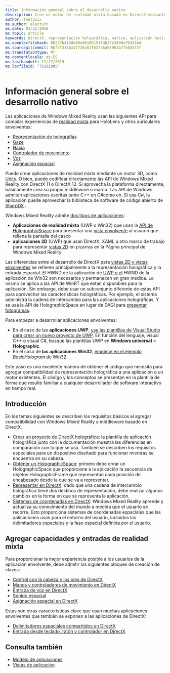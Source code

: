 ```yaml
---
title: Información general sobre el desarrollo nativo
description: Cree un motor de realidad mixta basado en DirectX mediante las API de realidad mixta de Windows directamente.
author: thetuvix
ms.author: alexturn
ms.date: 03/21/2018
ms.topic: article
keywords: DirectX, representación holográfica, nativa, aplicación nativa, WinRT, aplicación WinRT, API de plataforma, motor personalizado, middleware
ms.openlocfilehash: 06227b41dde69e6610b151f3b27a3800e76431bd
ms.sourcegitcommit: 8bf7f315ba17726c61fb2fa5a079b1b7fb0dd73f
ms.translationtype: MT
ms.contentlocale: es-ES
ms.lasthandoff: 12/17/2019
ms.locfileid: "75181905"
---
```

# <a name="native-development-overview"></a>Información general sobre el desarrollo nativo

Las aplicaciones de Windows Mixed Reality usan las siguientes API para compilar experiencias de [realidad mixta](mixed-reality.md) para HoloLens y otros auriculares envolventes:

 - [Representación de holografías](rendering.md)
 - [Gaze](gaze-and-commit.md)
 - [Hacia](gaze-and-commit.md#composite-gestures)
 - [Controlador de movimiento](motion-controllers.md)
 - [Voz](voice-input.md)
 - [Asignación espacial](spatial-mapping.md)

Puede crear aplicaciones de realidad mixta mediante un motor 3D, como [Unity](unity-development-overview.md). O bien, puede codificar directamente las API de Windows Mixed Reality con DirectX 11 o DirectX 12. Si aprovecha la plataforma directamente, básicamente crea su propio middleware o marco. Las API de Windows admiten aplicaciones escritas tanto C++ en C#como en. Si usa C#, la aplicación puede aprovechar la biblioteca de software de código abierto de [SharpDX](https://sharpdx.org/) .

Windows Mixed Reality admite [dos tipos de aplicaciones](app-views.md):
* **Aplicaciones de realidad mixta** (UWP o Win32) que usan la [API de HolographicSpace](getting-a-holographicspace.md) para presentar una [vista envolvente](app-views.md) al usuario que rellena la pantalla del casco
* **aplicaciones 2D** (UWP) que usan DirectX, XAML u otro marco de trabajo para representar [vistas 2D](app-views.md#2d-views) en pizarras en la Página principal de Windows Mixed Reality

Las diferencias entre el desarrollo de DirectX para [vistas 2D y vistas envolventes](app-views.md) se refieren principalmente a la representación holográfica y la entrada espacial. El HWND de la aplicación de [UWP o el](https://msdn.microsoft.com/library/windows/apps/windows.applicationmodel.core.iframeworkview.aspx) HWND de la aplicación de Win32 son necesarios y permanecen en gran medida. Lo mismo se aplica a las API de WinRT que están disponibles para la aplicación. Sin embargo, debe usar un subconjunto diferente de estas API para aprovechar las características holográficas. Por ejemplo, el sistema administra la cadena de intercambio para las aplicaciones holográficas. Y se usa la API de HolographicSpace en lugar de DXGI para [presentar fotogramas](rendering-in-directx.md).

Para empezar a desarrollar aplicaciones envolventes:
* En el caso de las **aplicaciones UWP**, [use las plantillas de Visual Studio para crear un nuevo proyecto de UWP](creating-a-holographic-directx-project.md). En función del lenguaje, visual C++ o visual C#, busque las plantillas UWP en **Windows universal** > **Holographic**.
* En el caso de **las aplicaciones Win32**, [empiece en el ejemplo *BasicHologram* de Win32](creating-a-holographic-directx-project.md#creating-a-win32-project).

Este paso es una excelente manera de obtener el código que necesita para agregar compatibilidad de representación holográfica a una aplicación o un motor existentes. El código y los conceptos se presentan en la plantilla de forma que resulte familiar a cualquier desarrollador de software interactivo en tiempo real.

## <a name="get-started"></a>Introducción

En los temas siguientes se describen los requisitos básicos al agregar compatibilidad con Windows Mixed Reality a middleware basado en DirectX.

* [Crear un proyecto de DirectX holográfica](creating-a-holographic-directx-project.md): la plantilla de aplicación holográfica junto con la documentación muestra las diferencias en comparación con lo que se usa. También se describen los requisitos especiales para un dispositivo diseñado para funcionar mientras se encuentra en su cabeza.
* [Obtener un HolographicSpace](getting-a-holographicspace.md): primero debe crear un HolographicSpace que proporcione a la aplicación la secuencia de objetos HolographicFrame que representan cada posición de encabezado desde la que se va a representar.
* [Representar en DirectX](rendering-in-directx.md): dado que una cadena de intercambio holográfica tiene dos destinos de representación, debe realizar algunos cambios en la forma en que se representa la aplicación.
* [Sistemas de coordenadas en DirectX](coordinate-systems-in-directx.md): Windows Mixed Reality aprende y actualiza su conocimiento del mundo a medida que el usuario se recorre. Esto proporciona sistemas de coordenadas espaciales que las aplicaciones usan para el entorno del usuario, incluidos los delimitadores espaciales y la fase espacial definida por el usuario.

## <a name="add-mixed-reality-capabilities-and-inputs"></a>Agregar capacidades y entradas de realidad mixta

Para proporcionar la mejor experiencia posible a los usuarios de la aplicación envolvente, debe admitir los siguientes bloques de creación de claves:

* [Control con la cabeza y los ojos de DirectX](gaze-in-directx.md)
* [Manos y controladores de movimiento en DirectX](hands-and-motion-controllers-in-directx.md)
* [Entrada de voz en DirectX](voice-input-in-directx.md)
* [Sonido espacial](https://docs.microsoft.com/windows/win32/coreaudio/spatial-sound)
* [Asignación espacial en DirectX](spatial-mapping-in-directx.md)

Estas son otras características clave que usan muchas aplicaciones envolventes que también se exponen a las aplicaciones de DirectX:

* [Delimitadores espaciales compartidos en DirectX](shared-spatial-anchors-in-directx.md)
* [Entrada desde teclado, ratón y controlador en DirectX](keyboard-mouse-and-controller-input-in-directx.md)

## <a name="see-also"></a>Consulta también
* [Modelo de aplicaciones](app-model.md)
* [Vistas de aplicación](app-views.md)

